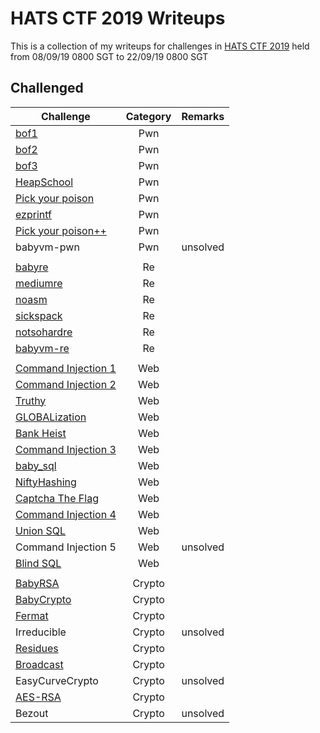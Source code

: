 # HATS CTF 2019 Writeups

This is a collection of my writeups for challenges in [HATS CTF 2019](http://ctf.hats.sg/challenges) held from 08/09/19 0800 SGT to 22/09/19 0800 SGT

## Challenged

Challenge | Category | Remarks
----------|:--------:| -------
[bof1](./Solved/bof1) | Pwn | 
[bof2](./Solved/bof2) | Pwn | 
[bof3](./Solved/bof3) | Pwn | 
[HeapSchool](./Solved/HeapSchool) | Pwn | 
[Pick your poison](./Solved/Pick_your_poison) | Pwn | 
[ezprintf](./Solved/ezprintf) | Pwn | 
[Pick your poison++](./Solved/Pick_your_poison_PlusPlus) | Pwn | 
babyvm-pwn | Pwn | unsolved
[]() | []() | []()
[babyre](./Solved/babyre) | Re | 
[mediumre](./Solved/mediumre) | Re | 
[noasm](./Solved/noasm) | Re | 
[sickspack](./Solved/sickspack) | Re | 
[notsohardre](./Solved/notsohardre) | Re | 
[babyvm-re](./Solved/babyvm_re) | Re | 
[]() | []() | []()
[Command Injection 1](./Solved/Command_Injection_1) | Web | 
[Command Injection 2](./Solved/Command_Injection_2) | Web | 
[Truthy](./Solved/Truthy) | Web | 
[GLOBALization](./Solved/GLOBALization) | Web | 
[Bank Heist](./Solved/Bank_Heist) | Web | 
[Command Injection 3](./Solved/Command_Injection_3) | Web | 
[baby_sql](./Solved/baby_sql) | Web | 
[NiftyHashing](./Solved/NiftyHashing) | Web | 
[Captcha The Flag](./Solved/Captcha_The_Flag) | Web | 
[Command Injection 4](./Solved/Command_Injection_4) | Web | 
[Union SQL](./Solved/Union_SQL) | Web | 
Command Injection 5 | Web | unsolved
[Blind SQL](./Solved/Blind_SQL) | Web | 
[]() | []() | []()
[BabyRSA](./Solved/BabyRSA) | Crypto | 
[BabyCrypto](./Solved/BabyCrypto) | Crypto | 
[Fermat](./Solved/Fermat) | Crypto | 
Irreducible | Crypto | unsolved
[Residues](./Solved/Residues) | Crypto | 
[Broadcast](./Solved/Broadcast) | Crypto | 
EasyCurveCrypto | Crypto | unsolved
[AES-RSA](./Solved/AES_RSA) | Crypto | 
Bezout | Crypto | unsolved

